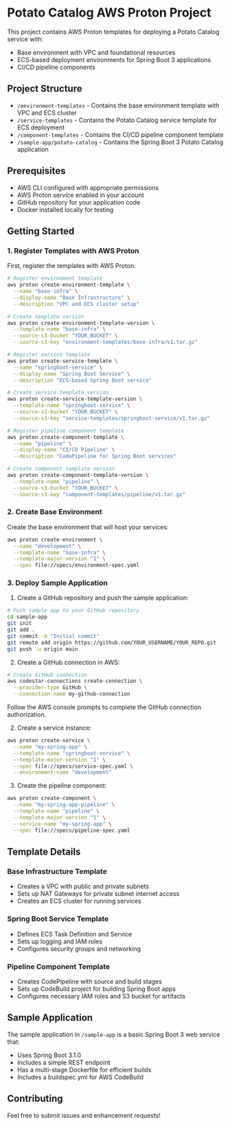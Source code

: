 # Potato Catalog AWS Proton Project

This project contains AWS Proton templates for deploying a Potato Catalog service with:
- Base environment with VPC and foundational resources
- ECS-based deployment environments for Spring Boot 3 applications
- CI/CD pipeline components

## Project Structure
- `/environment-templates` - Contains the base environment template with VPC and ECS cluster
- `/service-templates` - Contains the Potato Catalog service template for ECS deployment
- `/component-templates` - Contains the CI/CD pipeline component template
- `/sample-app/potato-catalog` - Contains the Spring Boot 3 Potato Catalog application

## Prerequisites
- AWS CLI configured with appropriate permissions
- AWS Proton service enabled in your account
- GitHub repository for your application code
- Docker installed locally for testing

## Getting Started

### 1. Register Templates with AWS Proton

First, register the templates with AWS Proton:

```bash
# Register environment template
aws proton create-environment-template \
  --name "base-infra" \
  --display-name "Base Infrastructure" \
  --description "VPC and ECS cluster setup"

# Create template version
aws proton create-environment-template-version \
  --template-name "base-infra" \
  --source-s3-bucket "YOUR_BUCKET" \
  --source-s3-key "environment-templates/base-infra/v1.tar.gz"

# Register service template
aws proton create-service-template \
  --name "springboot-service" \
  --display-name "Spring Boot Service" \
  --description "ECS-based Spring Boot service"

# Create service template version
aws proton create-service-template-version \
  --template-name "springboot-service" \
  --source-s3-bucket "YOUR_BUCKET" \
  --source-s3-key "service-templates/springboot-service/v1.tar.gz"

# Register pipeline component template
aws proton create-component-template \
  --name "pipeline" \
  --display-name "CI/CD Pipeline" \
  --description "CodePipeline for Spring Boot services"

# Create component template version
aws proton create-component-template-version \
  --template-name "pipeline" \
  --source-s3-bucket "YOUR_BUCKET" \
  --source-s3-key "component-templates/pipeline/v1.tar.gz"
```

### 2. Create Base Environment

Create the base environment that will host your services:

```bash
aws proton create-environment \
  --name "development" \
  --template-name "base-infra" \
  --template-major-version "1" \
  --spec file://specs/environment-spec.yaml
```

### 3. Deploy Sample Application

1. Create a GitHub repository and push the sample application:

```bash
# Push sample app to your GitHub repository
cd sample-app
git init
git add .
git commit -m "Initial commit"
git remote add origin https://github.com/YOUR_USERNAME/YOUR_REPO.git
git push -u origin main
```

2. Create a GitHub connection in AWS:

```bash
# Create GitHub connection
aws codestar-connections create-connection \
  --provider-type GitHub \
  --connection-name my-github-connection
```

Follow the AWS console prompts to complete the GitHub connection authorization.

2. Create a service instance:

```bash
aws proton create-service \
  --name "my-spring-app" \
  --template-name "springboot-service" \
  --template-major-version "1" \
  --spec file://specs/service-spec.yaml \
  --environment-name "development"
```

3. Create the pipeline component:

```bash
aws proton create-component \
  --name "my-spring-app-pipeline" \
  --template-name "pipeline" \
  --template-major-version "1" \
  --service-name "my-spring-app" \
  --spec file://specs/pipeline-spec.yaml
```

## Template Details

### Base Infrastructure Template
- Creates a VPC with public and private subnets
- Sets up NAT Gateways for private subnet internet access
- Creates an ECS cluster for running services

### Spring Boot Service Template
- Defines ECS Task Definition and Service
- Sets up logging and IAM roles
- Configures security groups and networking

### Pipeline Component Template
- Creates CodePipeline with source and build stages
- Sets up CodeBuild project for building Spring Boot apps
- Configures necessary IAM roles and S3 bucket for artifacts

## Sample Application
The sample application in `/sample-app` is a basic Spring Boot 3 web service that:
- Uses Spring Boot 3.1.0
- Includes a simple REST endpoint
- Has a multi-stage Dockerfile for efficient builds
- Includes a buildspec.yml for AWS CodeBuild

## Contributing
Feel free to submit issues and enhancement requests!